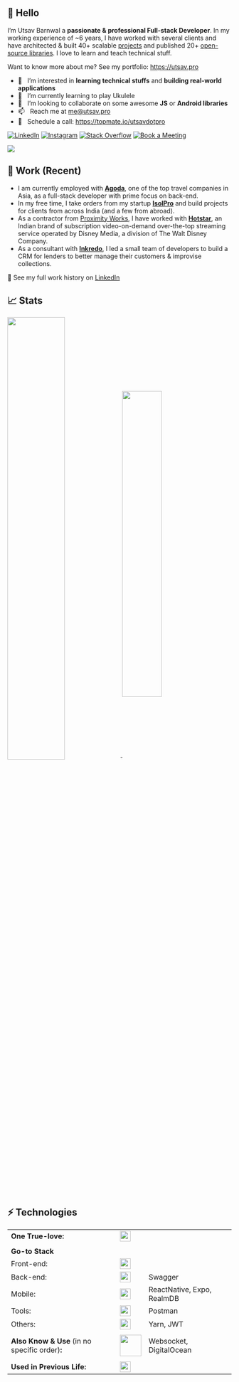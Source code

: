 ## 👋 Hello
I’m Utsav Barnwal a **passionate & professional Full-stack Developer**. In my working experience of ~6 years, I have worked with several clients and have architected & built 40+ scalable [projects](https://isolpro.in/portfolio) and published 20+ [open-source libraries](https://github.com/utsavdotpro?tab=repositories). I love to learn and teach technical stuff.  

Want to know more about me? See my portfolio: https://utsav.pro

- 👀 &nbsp; I’m interested in **learning technical stuffs** and **building real-world applications**
- 🎸 &nbsp; I’m currently learning to play Ukulele
- 💞️ &nbsp; I’m looking to collaborate on some awesome **JS** or **Android libraries**
- 📫 &nbsp; Reach me at me@utsav.pro
- 📆 &nbsp; Schedule a call: https://topmate.io/utsavdotpro

[![LinkedIn](https://img.shields.io/badge/linkedin-%230077B5.svg?style=for-the-badge&logo=LinkedIn&logoColor=white)](https://www.linkedin.com/in/utsavdotpro)
[![Instagram](https://img.shields.io/badge/Instagram-%23E4405F.svg?style=for-the-badge&logo=Instagram&logoColor=white)](https://www.instagram.com/utsavdotpro)
[![Stack Overflow](https://img.shields.io/badge/-Stackoverflow-FE7A16?style=for-the-badge&logo=stack-overflow&logoColor=white)](https://stackoverflow.com/users/4437468)
[![Book a Meeting](https://img.shields.io/badge/Book_a_Meeting-00897B?style=for-the-badge&logo=google-meet&logoColor=white)](https://topmate.io/utsavdotpro)

![](https://visitcount.itsvg.in/api?id=utsavdotpro&label=Views&color=12&icon=5&pretty=true)

## 💼 Work (Recent)
- I am currently employed with [**Agoda**](https://agoda.com/), one of the top travel companies in Asia, as a full-stack developer with prime focus on back-end.
- In my free time, I take orders from my startup **[IsolPro](https://isolpro.in)** and build projects for clients from across India (and a few from abroad).
- As a contractor from [Proximity Works](https://www.proximity.tech), I have worked with **[Hotstar](https://hotstar.com)**, an Indian brand of subscription video-on-demand over-the-top streaming service operated by Disney Media, a division of The Walt Disney Company.
- As a consultant with **[Inkredo](https://inkredo.in/)**, I led a small team of developers to build a CRM for lenders to better manage their customers & improvise collections.

🔗 See my full work history on [LinkedIn](https://www.linkedin.com/in/utsavdotpro/)

## 📈 Stats

<a href="#">
  <img align="center" src="https://github-readme-stats.vercel.app/api?username=utsavdotpro&show_icons=true&count_private=true&theme=github_dark&bg_color=00000000&border_radius=6px&border_color=30363d" width="50.5%" />
</a>

<a href="#">
  <img align="center" src="https://github-readme-stats.vercel.app/api/top-langs/?username=utsavdotpro&count_private=true&theme=github_dark&layout=compact&bg_color=00000000&border_radius=6px&border_color=30363d" width="42%" />
</a>

## ⚡ Technologies

| | | |
| - | - | - |
| **One True-love:** | <img src="https://skillicons.dev/icons?i=ts" height="24" /> |
| |
| **Go-to Stack** | |
| Front-end: | <img src="https://skillicons.dev/icons?i=ts,next,react,tailwind,html,css,vercel&perline=8" height="24" /> |
| Back-end: | <img src="https://skillicons.dev/icons?i=ts,nest,nodejs,prisma,postgres,graphql,redis,aws&perline=8" height="24" /> | Swagger |
| Mobile: | <img src="https://skillicons.dev/icons?i=androidstudio,kotlin,swift,sqlite&perline=8" height="24" /> | ReactNative, Expo, RealmDB |
| Tools: | <img src="https://skillicons.dev/icons?i=vscode,github,gitlab,supabase,webpack,figma&perline=8" height="24" /> | Postman |
| Others: | <img src="https://skillicons.dev/icons?i=docker&perline=8" height="24" /> | Yarn, JWT |
| |
| **Also Know & Use** (in no specific order)**:** | <img src="https://skillicons.dev/icons?i=svelte,md,express,mongodb,sqlite,bootstrap,materialui,firebase,heroku,netlify,bash,jest,gradle,grafana,regex,svg&perline=8" height="48" /> | Websocket, DigitalOcean |
| |
| **Used in Previous Life:** | <img src="https://skillicons.dev/icons?i=php,java,jquery,sass,mysql,c,cpp&perline=8" height="24" /> |
